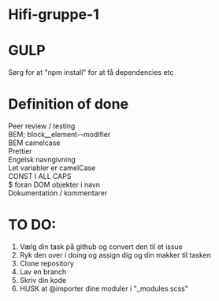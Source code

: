 # Hifi-gruppe-1

# GULP
Sørg for at "npm install" for at få dependencies etc

# Definition of done
Peer review / testing<br>
BEM; block__element--modifier<br>
BEM camelcase<br>
Prettier<br>
Engelsk navngivning<br>
Let variabler er camelCase<br>
CONST I ALL CAPS<br>
$ foran DOM objekter i navn<br>
Dokumentation / kommentarer<br>


# TO DO:

1. Vælg din task på github og convert den til et issue
2. Ryk den over i doing og assign dig og din makker til tasken 
3. Clone repository
4. Lav en branch
5. Skriv din kode
6. HUSK at @importer dine moduler i "_modules.scss"

